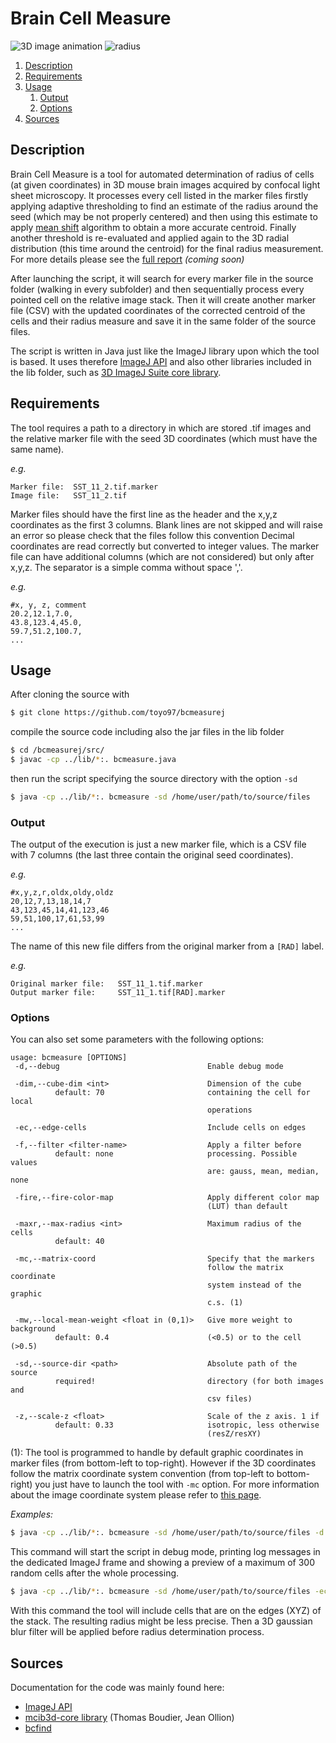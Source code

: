 # Brain Cell Measure

![3D image animation](https://i.imgur.com/bkA2sbJ.gif)
![radius](https://i.imgur.com/leBe7eG.png)

1. [Description](#description)
2. [Requirements](#requirements)
3. [Usage](#usage)
    1. [Output](#output)
    2. [Options](#options) 
4. [Sources](#sources)

## Description
Brain Cell Measure is a tool for automated determination of radius of cells (at given coordinates) in 3D mouse brain images acquired by 
confocal light sheet microscopy.
It processes every cell listed in the marker files firstly applying adaptive thresholding to find an estimate of the radius 
around the seed (which may be not properly centered) and then using this estimate to apply [mean shift](https://en.wikipedia.org/wiki/Mean_shift)
algorithm to obtain a more accurate centroid. Finally another threshold is re-evaluated and applied again to the 3D radial distribution (this time
around the centroid) for the final radius measurement. For more details please see the [full report](#)
_(coming soon)_

After launching the script, it will search for every marker file in the source folder (walking in every subfolder) and then
sequentially process every pointed cell on the relative image stack. Then it will create another marker file (CSV) with the updated coordinates
of the corrected centroid of the cells and their radius measure and save it in the same folder of the source files.

The script is written in Java just like the ImageJ library upon which the tool is based.
It uses therefore [ImageJ API](https://imagej.nih.gov/ij/developer/api/overview-summary.html) and also other libraries included in the lib folder,
such as [3D ImageJ Suite core library](https://imagejdocu.tudor.lu/doku.php?id=plugin:stacks:3d_ij_suite:start).

## Requirements
The tool requires a path to a directory in which are stored .tif images and the relative marker file with the seed 3D coordinates (which must have the same name).

_e.g._
```
Marker file:  SST_11_2.tif.marker
Image file:   SST_11_2.tif
```
Marker files should have the first line as the header and the x,y,z coordinates as the first 3 columns. Blank lines are not skipped and will raise an error so please check that the files follow this convention
Decimal coordinates are read correctly but converted to integer values.
The marker file can have additional columns (which are not considered) but only after x,y,z.
The separator is a simple comma without space ','.

_e.g._
```
#x, y, z, comment
20.2,12.1,7.0,
43.8,123.4,45.0,
59.7,51.2,100.7,
...
```

## Usage
After cloning the source with
```bash
$ git clone https://github.com/toyo97/bcmeasurej
```
compile the source code including also the jar files in the lib folder
```bash
$ cd /bcmeasurej/src/
$ javac -cp ../lib/*:. bcmeasure.java
```
then run the script specifying the source directory with the option ```-sd```
```bash
$ java -cp ../lib/*:. bcmeasure -sd /home/user/path/to/source/files
```
### Output
The output of the execution is just a new marker file, which is a CSV file with 7 columns (the last three
contain the original seed coordinates).

_e.g._
```
#x,y,z,r,oldx,oldy,oldz
20,12,7,13,18,14,7
43,123,45,14,41,123,46
59,51,100,17,61,53,99
...
```
The name of this new file differs from the original marker from a ``[RAD]`` label.

_e.g._
```
Original marker file:   SST_11_1.tif.marker
Output marker file:     SST_11_1.tif[RAD].marker
```

### Options
You can also set some parameters with the following options:
```
usage: bcmeasure [OPTIONS]
 -d,--debug                                 Enable debug mode
 
 -dim,--cube-dim <int>                      Dimension of the cube
          default: 70                       containing the cell for local
                                            operations
                                            
 -ec,--edge-cells                           Include cells on edges
 
 -f,--filter <filter-name>                  Apply a filter before
          default: none                     processing. Possible values
                                            are: gauss, mean, median, none
                                            
 -fire,--fire-color-map                     Apply different color map
                                            (LUT) than default
                                            
 -maxr,--max-radius <int>                   Maximum radius of the cells
          default: 40
          
 -mc,--matrix-coord                         Specify that the markers
                                            follow the matrix coordinate
                                            system instead of the graphic
                                            c.s. (1)
                                            
 -mw,--local-mean-weight <float in (0,1)>   Give more weight to background
          default: 0.4                      (<0.5) or to the cell (>0.5)
          
 -sd,--source-dir <path>                    Absolute path of the source
          required!                         directory (for both images and
                                            csv files)
                                            
 -z,--scale-z <float>                       Scale of the z axis. 1 if
          default: 0.33                     isotropic, less otherwise
                                            (resZ/resXY)
```
(1): The tool is programmed to handle by default graphic coordinates in marker files (from bottom-left to top-right). However if the 3D coordinates follow the matrix coordinate system convention (from top-left to bottom-right) you just have to launch the tool with ``-mc`` option. For more information about the image coordinate system please refer to [this page](http://support.wolfram.com/kb/25330).

_Examples:_
```bash
$ java -cp ../lib/*:. bcmeasure -sd /home/user/path/to/source/files -d
```
This command will start the script in debug mode, printing log messages in the dedicated ImageJ frame and showing a preview
of a maximum of 300 random cells after the whole processing. 
```bash
$ java -cp ../lib/*:. bcmeasure -sd /home/user/path/to/source/files -ec -f gauss
```
With this command the tool will include cells that are on the edges (XYZ) of the stack. The resulting radius might be less precise.
Then a 3D gaussian blur filter will be applied before radius determination process.

## Sources
Documentation for the code was mainly found here:

- [ImageJ API](https://imagej.nih.gov/ij/developer/api/)
- [mcib3d-core library](https://github.com/mcib3d/mcib3d-core) (Thomas Boudier, Jean Ollion)
- [bcfind](https://github.com/paolo-f/bcfind)
